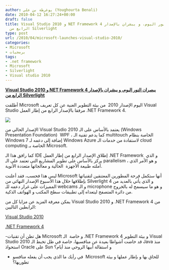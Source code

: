 ```yaml
---
author: يوغرطة بن علي (Youghourta Benali)
date: 2010-04-12 16:27:24+00:00
draft: false
title: Visual Studio 2010 و NET Framework 4 يبصران النور اليوم، و يبشران بالإصدار
  الرابع من Silverlight
type: post
url: /2010/04/microsoft-launches-visual-studio-2010/
categories:
- Microsoft
- برمجيات
tags:
- .net framework
- Microsoft
- Silverlight
- Visual studio 2010
---
```


[**Visual Studio 2010 و NET Framework 4 يبصران النور اليوم، و يبشران بالإصدار الرابع من Silverlight**](http://www.it-scoop.com/2010/04/microsoft-launches-visual-studio-2010/)


أطلقت Microsoft اليوم الإصدار 2010  من بيئة التطوير الغنية عن كل تعريف Visual Studio مرفقا بالإصدار الرابع من إطار العمل .NET Framework 4.

[![](http://www.it-scoop.com/wp-content/uploads/2010/04/Visual-studio-2010.png)
](http://www.it-scoop.com/2010/04/microsoft-launches-visual-studio-2010/)

الإصدار الحالي من Visual Studio 2010 يعتمد بالأساس على الـ (Windows Presentation Foundation)  WPF ، كما يدعم تقنية الـ multitouch الخاصة بنظام Windows 7 إضافة إلى دعمه لـ Windows Azure لاستفادة من خدمات الـ cloud computing الخاصة بـ Microsoft.

كما رافق هذا الـ IDE إطلاق الإصدار الرابع من إطار العمل .NET Framework  و الذي يركز بالأساس على تطوير المشاريع التي تعتمد على الـ parallelism ، و هو الأمر الذي أملته طبيعة الأجهزة  الحالية و معالجاتها متعددة الأنوية.

ليس هذا فحسب، فقد أعلنت Microsoft أنها ستكمل فرحة المطورين المعتنقين لتقنياتها بإطلاقها خلال هذا الأسبوع الإصدار النهائي من Silverlight 4 و الذي يأتي بالعديد من المميزات على غرار دعمه للـ webcams و الـ microphone و هو ما سيسمح له بالخروج من دائرة المتصفح ليتعداه إلى تطبيقات سطح المكتب و الهواتف الذكية.

يمكن معرفة المزيد عن مزايا كل من Visual Studio 2010 و .NET Framework 4 من الرابطين التاليين:

[Visual Studio 2010](http://www.microsoft.com/visualstudio/en-us)

[.NET Framework 4](http://www.microsoft.com/net/)

-هل تظن أن تقنيات Microsoft و خاصة  الـ .NET Framework 4 و بيئة التطوير Visual Studio 2010 قد خاضت أشواطا بعيدة عن منافسيها، خاصة في ظل تخبط الـ Java منذ استحواذ Oracle على Sun و استقالة أبيها الروحي منذ أيام؟

- في رأيك ما الذي يجب أن يفعله منافسو  Microsoft للحاق بها و بإطار عملها و بيئة تطوريها؟
